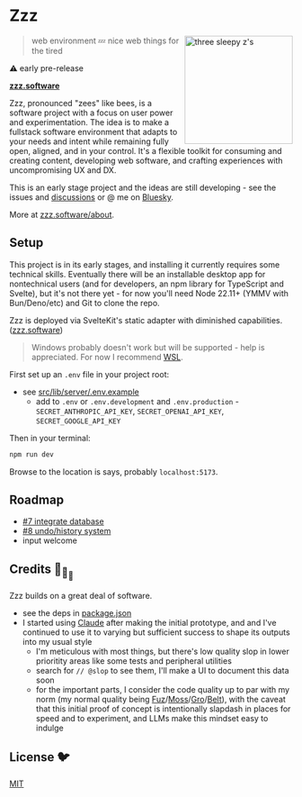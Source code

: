 # Zzz

[<img src="/static/logo.svg" alt="three sleepy z's" align="right" width="192" height="192">](https://www.zzz.software/)

> web environment 💤 nice web things for the tired

⚠️ early pre-release

**[zzz.software](https://www.zzz.software/)**

Zzz, pronounced "zees" like bees,
is a software project with a focus on user power and experimentation.
The idea is to make a fullstack software environment that adapts to your needs and intent
while remaining fully open, aligned, and in your control. It's a flexible toolkit
for consuming and creating content, developing web software,
and crafting experiences with uncompromising UX and DX.

This is an early stage project and the ideas are still developing -
see the issues and [discussions](https://github.com/ryanatkn/zzz/discussions)
or @ me on [Bluesky](https://bsky.app/profile/ryanatkn.com).

More at [zzz.software/about](https://www.zzz.software/about).

## Setup

This project is in its early stages, and installing it currently requires some technical skills.
Eventually there will be an installable desktop app for nontechnical users
(and for developers, an npm library for TypeScript and Svelte),
but it's not there yet -
for now you'll need Node 22.11+ (YMMV with Bun/Deno/etc)
and Git to clone the repo.

Zzz is deployed via SvelteKit's static adapter with diminished capabilities.
([zzz.software](https://www.zzz.software/))

> Windows probably doesn't work but will be supported - help is appreciated.
> For now I recommend [WSL](https://learn.microsoft.com/en-us/windows/wsl/install).

First set up an `.env` file in your project root:

- see [src/lib/server/.env.example](/src/lib/server/.env.example)
  - add to `.env` or `.env.development` and `.env.production` -
    `SECRET_ANTHROPIC_API_KEY`, `SECRET_OPENAI_API_KEY`, `SECRET_GOOGLE_API_KEY`

Then in your terminal:

```bash
npm run dev
```

Browse to the location is says, probably `localhost:5173`.

## Roadmap

- [#7 integrate database](https://github.com/ryanatkn/zzz/issues/7)
- [#8 undo/history system](https://github.com/ryanatkn/zzz/issues/8)
- input welcome

## Credits 🐢<sub>🐢</sub><sub><sub>🐢</sub></sub>

Zzz builds on a great deal of software.

- see the deps in [package.json](package.json)
- I started using [Claude](https://claude.ai/) after making the initial prototype,
  and and I've continued to use it to varying but sufficient success
  to shape its outputs into my usual style
  - I'm meticulous with most things,
    but there's low quality slop in lower prioritity areas like some tests and peripheral utilities
  - search for `// @slop` to see them, I'll make a UI to document this data soon
  - for the important parts, I consider the code quality up to par with my norm
    (my normal quality being [Fuz](https://github.com/ryanatkn/fuz)/[Moss](https://github.com/ryanatkn/moss)/[Gro](https://github.com/ryanatkn/gro)/[Belt](https://github.com/ryanatkn/belt)),
    with the caveat that this initial proof of concept
    is intentionally slapdash in places for speed and to experiment,
    and LLMs make this mindset easy to indulge

## License 🐦

[MIT](LICENSE)
